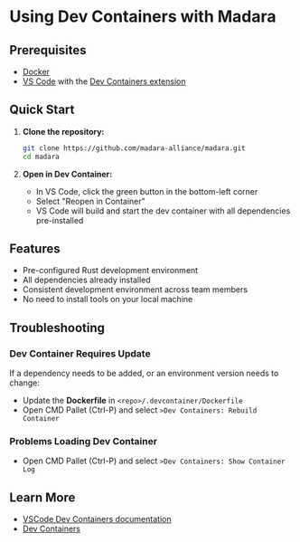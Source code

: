 # Using Dev Containers with Madara

## Prerequisites

- [Docker](https://www.docker.com/products/docker-desktop/)
- [VS Code](https://code.visualstudio.com/download) with the [Dev Containers extension](https://marketplace.visualstudio.com/items?itemName=ms-vscode-remote.remote-containers)

## Quick Start

1. **Clone the repository:**

   ```bash
   git clone https://github.com/madara-alliance/madara.git
   cd madara
   ```

2. **Open in Dev Container:**
   - In VS Code, click the green button in the bottom-left corner
   - Select "Reopen in Container"
   - VS Code will build and start the dev container with all dependencies pre-installed

## Features

- Pre-configured Rust development environment
- All dependencies already installed
- Consistent development environment across team members
- No need to install tools on your local machine

## Troubleshooting

### Dev Container Requires Update

If a dependency needs to be added, or an environment version needs to change:

- Update the **Dockerfile** in `<repo>/.devcontainer/Dockerfile`
- Open CMD Pallet (Ctrl-P) and select `>Dev Containers: Rebuild Container`

### Problems Loading Dev Container

- Open CMD Pallet (Ctrl-P) and select `>Dev Containers: Show Container Log`

## Learn More

- [VSCode Dev Containers documentation](https://code.visualstudio.com/docs/remote/containers)
- [Dev Containers](https://containers.dev/)
